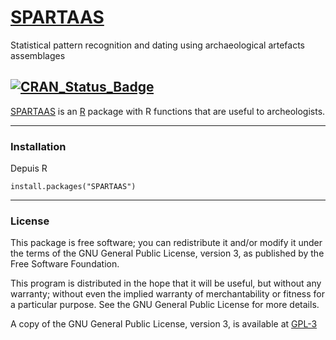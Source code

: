 # [SPARTAAS](https://spartaas.frama.io/r-package/index.html)
Statistical pattern recognition and dating using archaeological artefacts assemblages

[![CRAN_Status_Badge](https://www.r-pkg.org/badges/version/SPARTAAS)](https://cran.r-project.org/package=SPARTAAS)
---

[SPARTAAS](https://spartaas.frama.io/r-package/index.html) is an [R](https://www.r-project.org) package with R functions that are
useful to archeologists.

---

### Installation

Depuis R

```
install.packages("SPARTAAS")
```

---

### License

This package is free software; you can redistribute it and/or modify it
under the terms of the GNU General Public License, version 3, as
published by the Free Software Foundation.

This program is distributed in the hope that it will be useful, but
without any warranty; without even the implied warranty of
merchantability or fitness for a particular purpose.  See the GNU
General Public License for more details.

A copy of the GNU General Public License, version 3, is available at [GPL-3](https://www.r-project.org/Licenses/GPL-3)
